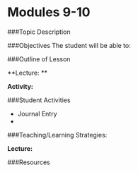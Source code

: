 # Modules 9-10

###Topic Description


###Objectives
The student will be able to:


###Outline of Lesson

**Lecture: **

**Activity:**



###Student Activities
- Journal Entry
-

###Teaching/Learning Strategies:

**Lecture:**

###Resources
